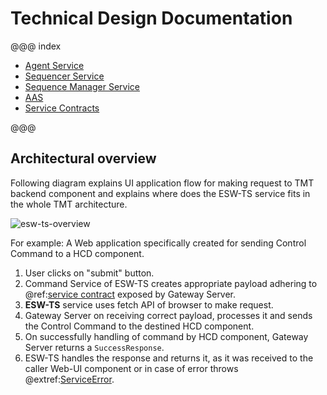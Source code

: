 # Technical Design Documentation

@@@ index

- [Agent Service](agent-service.md)
- [Sequencer Service](../technical/sequencer-service.md)
- [Sequence Manager Service](sequence-manager-service.md)
- [AAS](auth-components.md)
- [Service Contracts](../common/contract.md)

@@@

## Architectural overview

Following diagram explains UI application flow for making request to TMT backend component and explains where does the ESW-TS service fits in the whole TMT architecture.

![esw-ts-overview](../assets/esw-ts-architecture-overview.png)

For example:
A Web application specifically created for sending Control Command to a HCD component.

1. User clicks on "submit" button.
1. Command Service of ESW-TS creates appropriate payload adhering to @ref:[service contract](../common/contract.md) exposed by Gateway Server.
1. **ESW-TS** service uses fetch API of browser to make request.
1. Gateway Server on receiving correct payload, processes it and sends the Control Command to the destined HCD component.
1. On successfully handling of command by HCD component, Gateway Server returns a `SuccessResponse`.
1. ESW-TS handles the response and returns it, as it was received to the caller Web-UI component
   or in case of error throws @extref:[ServiceError](ts-docs:classes/models.ServiceError.html).
